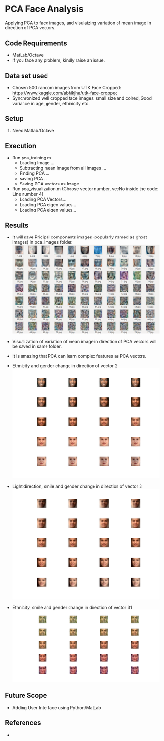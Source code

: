 # PCA Face Analysis

Applying PCA to face images, and visulaizing variation of mean image in direction of PCA vectors.

## Code Requirements
- MatLab/Octave
- If you face any problem, kindly raise an issue.

## Data set used
- Chosen 500 random images from UTK Face Cropped: https://www.kaggle.com/abhikjha/utk-face-cropped
- Synchronized well cropped face images, small size and colred, Good variance in age, gender, ethinicity etc.

## Setup

1) Need Matlab/Octave

## Execution

- Run pca_training.m
  - Loading Image ...
  - Subtracting mean Image from all images ...
  - Finding PCA ...
  - saving PCA ...
  - Saving PCA vectors as Image ...
- Run pca_visualization.m (Choose vector number, vecNo inside the code: Line number 4)
  - Loading PCA Vectors...
  - Loading PCA eigen values...
  - Loading PCA eigen values...

## Results

- It will save Pricipal components images (popularly named as ghost images) in pca_images folder.
![diagram](./readMeSupportFiles/ss.png)

- Visualization of variation of mean image in direction of PCA vectors will be saved in same folder.
- It is amazing that PCA can learn complex features as PCA vectors.
- Ethnicity and gender change in direction of vector 2
![diagram](./readMeSupportFiles/2.png)

- Light direction, smile and gender change in direction of vector 3
![diagram](./readMeSupportFiles/3.png)

- Ethnicity, smile and gender change in direction of vector 31
![diagram](./readMeSupportFiles/31.gif)

## Future Scope
- Adding User Interface using Python/MatLab

## References

- 
